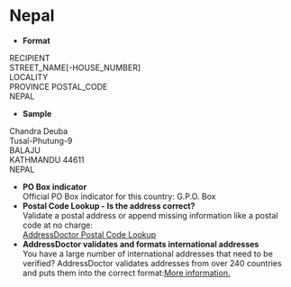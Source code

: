 Nepal
=====

- **Format**

RECIPIENT  
STREET_NAME[-HOUSE_NUMBER]  
LOCALITY  
PROVINCE POSTAL_CODE  
NEPAL
- **Sample**

Chandra Deuba  
Tusal-Phutung-9  
BALAJU  
KATHMANDU 44611  
NEPAL
- **PO Box indicator**  
Official PO Box indicator for this country: G.P.O. Box
- **Postal Code Lookup - Is the address correct?**  
Validate a postal address or append missing information like a postal code at no charge:  
[AddressDoctor Postal Code Lookup](http://lookup.addressdoctor.com/lookup/default.aspx?lang=en&country=NPL)
- **AddressDoctor validates and formats international addresses**  
You have a large number of international addresses that need to be verified? AddressDoctor validates addresses from over 240 countries and puts them into the correct format:[More information.](index.php?id=31&L=1)